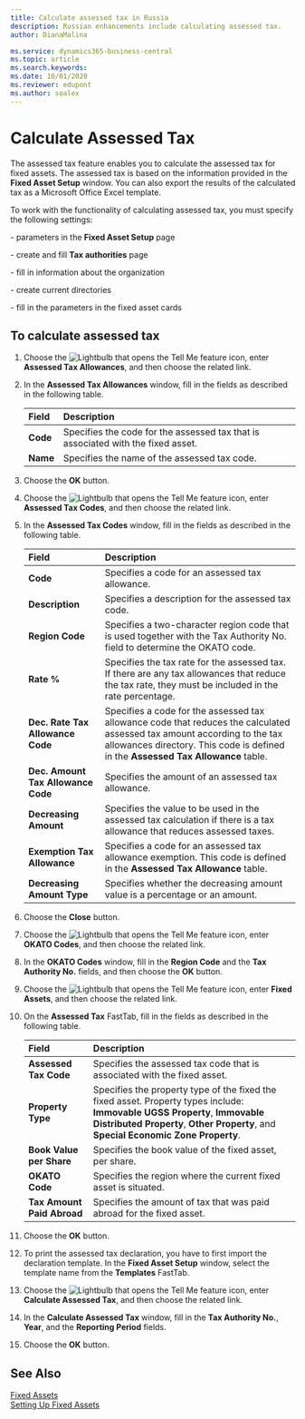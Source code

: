 ```yaml
---
title: Calculate assessed tax in Russia
description: Russian enhancements include calculating assessed tax.
author: DianaMalina

ms.service: dynamics365-business-central
ms.topic: article
ms.search.keywords:
ms.date: 10/01/2020
ms.reviewer: edupont
ms.author: soalex
---
```


# Calculate Assessed Tax

The assessed tax feature enables you to calculate the assessed tax for fixed assets. The assessed tax is based on the information provided in the **Fixed Asset Setup** window. You can also export the results of the calculated tax as a Microsoft Office Excel template.

To work with the functionality of calculating assessed tax, you must specify the following settings:

\- parameters in the **Fixed Asset Setup** page

\- create and fill **Tax authorities** page

\- fill in information about the organization

\- create current directories

\- fill in the parameters in the fixed asset cards

## To calculate assessed tax

1. Choose the ![Lightbulb that opens the Tell Me feature](../../media/ui-search/search_small.png "Tell me what you want to do") icon, enter **Assessed Tax Allowances**, and then choose the related link.

2. In the **Assessed Tax Allowances** window, fill in the fields as described in the following table.

   | Field    | Description                                                  |
   | :------- | :----------------------------------------------------------- |
   | **Code** | Specifies the code for the assessed tax that is associated with the fixed asset. |
   | **Name** | Specifies the name of the assessed tax code.                 |

3. Choose the **OK** button.

4. Choose the ![Lightbulb that opens the Tell Me feature](../../media/ui-search/search_small.png "Tell me what you want to do") icon, enter **Assessed Tax Codes**, and then choose the related link.

5. In the **Assessed Tax Codes** window, fill in the fields as described in the following table.

   | Field                              | Description                                                  |
   | :--------------------------------- | :----------------------------------------------------------- |
   | **Code**                           | Specifies a code for an assessed tax allowance.              |
   | **Description**                    | Specifies a description for the assessed tax code.           |
   | **Region Code**                    | Specifies a two-character region code that is used together with the Tax Authority No. field to determine the OKATO code. |
   | **Rate %**                         | Specifies the tax rate for the assessed tax. If there are any tax allowances that reduce the tax rate, they must be included in the rate percentage. |
   | **Dec. Rate Tax Allowance Code**   | Specifies a code for the assessed tax allowance code that reduces the calculated assessed tax amount according to the tax allowances directory. This code is defined in the **Assessed Tax Allowance** table. |
   | **Dec. Amount Tax Allowance Code** | Specifies the amount of an assessed tax allowance.           |
   | **Decreasing Amount**              | Specifies the value to be used in the assessed tax calculation if there is a tax allowance that reduces assessed taxes. |
   | **Exemption Tax Allowance**        | Specifies a code for an assessed tax allowance exemption. This code is defined in the **Assessed Tax Allowance** table. |
   | **Decreasing Amount Type**         | Specifies whether the decreasing amount value is a percentage or an amount. |

6. Choose the **Close** button.

7. Choose the ![Lightbulb that opens the Tell Me feature](../../media/ui-search/search_small.png "Tell me what you want to do") icon, enter **OKATO Codes**, and then choose the related link.

8. In the **OKATO Codes** window, fill in the **Region Code** and the **Tax Authority No.** fields, and then choose the **OK** button.

9. Choose the ![Lightbulb that opens the Tell Me feature](../../media/ui-search/search_small.png "Tell me what you want to do") icon, enter **Fixed Assets**, and then choose the related link.

10. On the **Assessed Tax** FastTab, fill in the fields as described in the following table.

    | Field                      | Description                                                  |
    | :------------------------- | :----------------------------------------------------------- |
    | **Assessed Tax Code**      | Specifies the assessed tax code that is associated with the fixed asset. |
    | **Property Type**          | Specifies the property type of the fixed the fixed asset. Property types include: **Immovable UGSS Property**, **Immovable Distributed Property**, **Other Property**, and **Special Economic Zone Property**. |
    | **Book Value per Share**   | Specifies the book value of the fixed asset, per share.      |
    | **OKATO Code**             | Specifies the region where the current fixed asset is situated. |
    | **Tax Amount Paid Abroad** | Specifies the amount of tax that was paid abroad for the fixed asset. |

11. Choose the **OK** button.

12. To print the assessed tax declaration, you have to first import the declaration template. In the **Fixed Asset Setup** window, select the template name from the **Templates** FastTab.

13. Choose the ![Lightbulb that opens the Tell Me feature](../../media/ui-search/search_small.png "Tell me what you want to do") icon, enter **Calculate Assessed Tax**, and then choose the related link.

14. In the **Calculate Assessed Tax** window, fill in the **Tax Authority No.**, **Year**, and the **Reporting Period** fields.

15. Choose the **OK** button.

## See Also

[Fixed Assets](../../fa-manage.md)  
[Setting Up Fixed Assets](../../fa-setup.md)  
